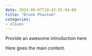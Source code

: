 ```yaml
--- 
date: 2024-08-07T18:43:55-04:00 
title: "Drunk Phantom" 
categories: 
- albums
--- 
```

  
Provide an awesome introduction here 
  
<!--more--> 
  
Here goes the main content. 
